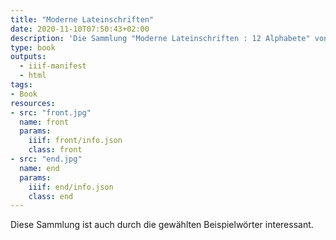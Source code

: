 ```yaml
---
title: "Moderne Lateinschriften"
date: 2020-11-10T07:50:43+02:00
description: 'Die Sammlung "Moderne Lateinschriften : 12 Alphabete" von Julius Nitsche erschien 1922 bei O. Maier, Ravensburg. <a class="worldcat" href="http://www.worldcat.org/oclc/908617991">&nbsp;</a>'
type: book
outputs:
  - iiif-manifest
  - html
tags:
- Book
resources:
- src: "front.jpg"
  name: front
  params:
    iiif: front/info.json
    class: front
- src: "end.jpg"
  name: end
  params:
    iiif: end/info.json
    class: end
---
```

Diese Sammlung ist auch durch die gewählten Beispielwörter interessant.
